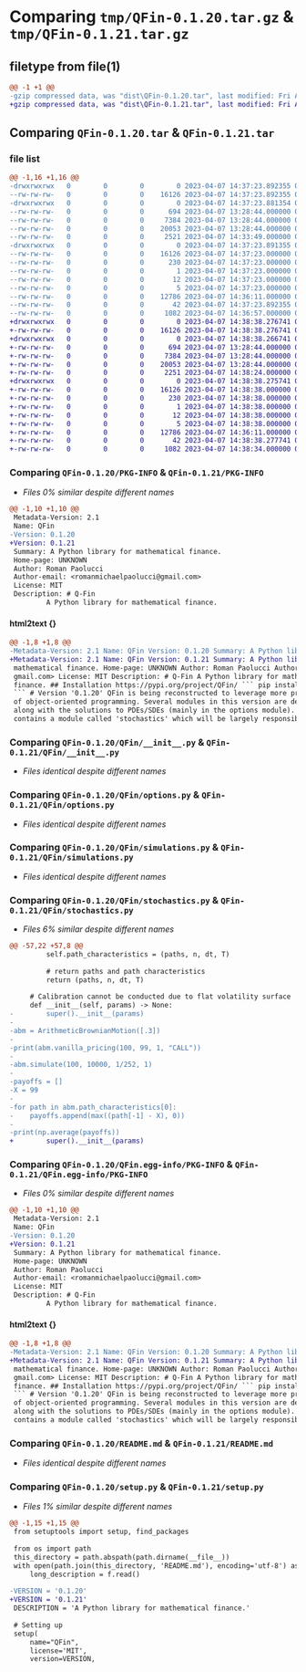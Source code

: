 # Comparing `tmp/QFin-0.1.20.tar.gz` & `tmp/QFin-0.1.21.tar.gz`

## filetype from file(1)

```diff
@@ -1 +1 @@
-gzip compressed data, was "dist\QFin-0.1.20.tar", last modified: Fri Apr  7 14:37:23 2023, max compression
+gzip compressed data, was "dist\QFin-0.1.21.tar", last modified: Fri Apr  7 14:38:38 2023, max compression
```

## Comparing `QFin-0.1.20.tar` & `QFin-0.1.21.tar`

### file list

```diff
@@ -1,16 +1,16 @@
-drwxrwxrwx   0        0        0        0 2023-04-07 14:37:23.892355 QFin-0.1.20/
--rw-rw-rw-   0        0        0    16126 2023-04-07 14:37:23.892355 QFin-0.1.20/PKG-INFO
-drwxrwxrwx   0        0        0        0 2023-04-07 14:37:23.881354 QFin-0.1.20/QFin/
--rw-rw-rw-   0        0        0      694 2023-04-07 13:28:44.000000 QFin-0.1.20/QFin/__init__.py
--rw-rw-rw-   0        0        0     7384 2023-04-07 13:28:44.000000 QFin-0.1.20/QFin/options.py
--rw-rw-rw-   0        0        0    20053 2023-04-07 13:28:44.000000 QFin-0.1.20/QFin/simulations.py
--rw-rw-rw-   0        0        0     2521 2023-04-07 14:33:49.000000 QFin-0.1.20/QFin/stochastics.py
-drwxrwxrwx   0        0        0        0 2023-04-07 14:37:23.891355 QFin-0.1.20/QFin.egg-info/
--rw-rw-rw-   0        0        0    16126 2023-04-07 14:37:23.000000 QFin-0.1.20/QFin.egg-info/PKG-INFO
--rw-rw-rw-   0        0        0      230 2023-04-07 14:37:23.000000 QFin-0.1.20/QFin.egg-info/SOURCES.txt
--rw-rw-rw-   0        0        0        1 2023-04-07 14:37:23.000000 QFin-0.1.20/QFin.egg-info/dependency_links.txt
--rw-rw-rw-   0        0        0       12 2023-04-07 14:37:23.000000 QFin-0.1.20/QFin.egg-info/requires.txt
--rw-rw-rw-   0        0        0        5 2023-04-07 14:37:23.000000 QFin-0.1.20/QFin.egg-info/top_level.txt
--rw-rw-rw-   0        0        0    12786 2023-04-07 14:36:11.000000 QFin-0.1.20/README.md
--rw-rw-rw-   0        0        0       42 2023-04-07 14:37:23.892355 QFin-0.1.20/setup.cfg
--rw-rw-rw-   0        0        0     1082 2023-04-07 14:36:57.000000 QFin-0.1.20/setup.py
+drwxrwxrwx   0        0        0        0 2023-04-07 14:38:38.276741 QFin-0.1.21/
+-rw-rw-rw-   0        0        0    16126 2023-04-07 14:38:38.276741 QFin-0.1.21/PKG-INFO
+drwxrwxrwx   0        0        0        0 2023-04-07 14:38:38.266741 QFin-0.1.21/QFin/
+-rw-rw-rw-   0        0        0      694 2023-04-07 13:28:44.000000 QFin-0.1.21/QFin/__init__.py
+-rw-rw-rw-   0        0        0     7384 2023-04-07 13:28:44.000000 QFin-0.1.21/QFin/options.py
+-rw-rw-rw-   0        0        0    20053 2023-04-07 13:28:44.000000 QFin-0.1.21/QFin/simulations.py
+-rw-rw-rw-   0        0        0     2251 2023-04-07 14:38:24.000000 QFin-0.1.21/QFin/stochastics.py
+drwxrwxrwx   0        0        0        0 2023-04-07 14:38:38.275741 QFin-0.1.21/QFin.egg-info/
+-rw-rw-rw-   0        0        0    16126 2023-04-07 14:38:38.000000 QFin-0.1.21/QFin.egg-info/PKG-INFO
+-rw-rw-rw-   0        0        0      230 2023-04-07 14:38:38.000000 QFin-0.1.21/QFin.egg-info/SOURCES.txt
+-rw-rw-rw-   0        0        0        1 2023-04-07 14:38:38.000000 QFin-0.1.21/QFin.egg-info/dependency_links.txt
+-rw-rw-rw-   0        0        0       12 2023-04-07 14:38:38.000000 QFin-0.1.21/QFin.egg-info/requires.txt
+-rw-rw-rw-   0        0        0        5 2023-04-07 14:38:38.000000 QFin-0.1.21/QFin.egg-info/top_level.txt
+-rw-rw-rw-   0        0        0    12786 2023-04-07 14:36:11.000000 QFin-0.1.21/README.md
+-rw-rw-rw-   0        0        0       42 2023-04-07 14:38:38.277741 QFin-0.1.21/setup.cfg
+-rw-rw-rw-   0        0        0     1082 2023-04-07 14:38:34.000000 QFin-0.1.21/setup.py
```

### Comparing `QFin-0.1.20/PKG-INFO` & `QFin-0.1.21/PKG-INFO`

 * *Files 0% similar despite different names*

```diff
@@ -1,10 +1,10 @@
 Metadata-Version: 2.1
 Name: QFin
-Version: 0.1.20
+Version: 0.1.21
 Summary: A Python library for mathematical finance.
 Home-page: UNKNOWN
 Author: Roman Paolucci
 Author-email: <romanmichaelpaolucci@gmail.com>
 License: MIT
 Description: # Q-Fin
         A Python library for mathematical finance.
```

#### html2text {}

```diff
@@ -1,8 +1,8 @@
-Metadata-Version: 2.1 Name: QFin Version: 0.1.20 Summary: A Python library for
+Metadata-Version: 2.1 Name: QFin Version: 0.1.21 Summary: A Python library for
 mathematical finance. Home-page: UNKNOWN Author: Roman Paolucci Author-email:
 gmail.com> License: MIT Description: # Q-Fin A Python library for mathematical
 finance. ## Installation https://pypi.org/project/QFin/ ``` pip install qfin
 ``` # Version '0.1.20' QFin is being reconstructed to leverage more principals
 of object-oriented programming. Several modules in this version are deprecated
 along with the solutions to PDEs/SDEs (mainly in the options module). QFin now
 contains a module called 'stochastics' which will be largely responsible for
```

### Comparing `QFin-0.1.20/QFin/__init__.py` & `QFin-0.1.21/QFin/__init__.py`

 * *Files identical despite different names*

### Comparing `QFin-0.1.20/QFin/options.py` & `QFin-0.1.21/QFin/options.py`

 * *Files identical despite different names*

### Comparing `QFin-0.1.20/QFin/simulations.py` & `QFin-0.1.21/QFin/simulations.py`

 * *Files identical despite different names*

### Comparing `QFin-0.1.20/QFin/stochastics.py` & `QFin-0.1.21/QFin/stochastics.py`

 * *Files 6% similar despite different names*

```diff
@@ -57,22 +57,8 @@
         self.path_characteristics = (paths, n, dt, T)
 
         # return paths and path characteristics
         return (paths, n, dt, T)
 
     # Calibration cannot be conducted due to flat volatility surface
     def __init__(self, params) -> None:
-        super().__init__(params)
-
-abm = ArithmeticBrownianMotion([.3])
-
-print(abm.vanilla_pricing(100, 99, 1, "CALL"))
-
-abm.simulate(100, 10000, 1/252, 1)
-
-payoffs = []
-X = 99
-
-for path in abm.path_characteristics[0]:
-    payoffs.append(max((path[-1] - X), 0))
-
-print(np.average(payoffs))
+        super().__init__(params)
```

### Comparing `QFin-0.1.20/QFin.egg-info/PKG-INFO` & `QFin-0.1.21/QFin.egg-info/PKG-INFO`

 * *Files 0% similar despite different names*

```diff
@@ -1,10 +1,10 @@
 Metadata-Version: 2.1
 Name: QFin
-Version: 0.1.20
+Version: 0.1.21
 Summary: A Python library for mathematical finance.
 Home-page: UNKNOWN
 Author: Roman Paolucci
 Author-email: <romanmichaelpaolucci@gmail.com>
 License: MIT
 Description: # Q-Fin
         A Python library for mathematical finance.
```

#### html2text {}

```diff
@@ -1,8 +1,8 @@
-Metadata-Version: 2.1 Name: QFin Version: 0.1.20 Summary: A Python library for
+Metadata-Version: 2.1 Name: QFin Version: 0.1.21 Summary: A Python library for
 mathematical finance. Home-page: UNKNOWN Author: Roman Paolucci Author-email:
 gmail.com> License: MIT Description: # Q-Fin A Python library for mathematical
 finance. ## Installation https://pypi.org/project/QFin/ ``` pip install qfin
 ``` # Version '0.1.20' QFin is being reconstructed to leverage more principals
 of object-oriented programming. Several modules in this version are deprecated
 along with the solutions to PDEs/SDEs (mainly in the options module). QFin now
 contains a module called 'stochastics' which will be largely responsible for
```

### Comparing `QFin-0.1.20/README.md` & `QFin-0.1.21/README.md`

 * *Files identical despite different names*

### Comparing `QFin-0.1.20/setup.py` & `QFin-0.1.21/setup.py`

 * *Files 1% similar despite different names*

```diff
@@ -1,15 +1,15 @@
 from setuptools import setup, find_packages
 
 from os import path
 this_directory = path.abspath(path.dirname(__file__))
 with open(path.join(this_directory, 'README.md'), encoding='utf-8') as f:
     long_description = f.read()
 
-VERSION = '0.1.20'
+VERSION = '0.1.21'
 DESCRIPTION = 'A Python library for mathematical finance.'
 
 # Setting up
 setup(
     name="QFin",
     license='MIT',
     version=VERSION,
```

